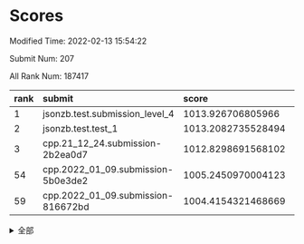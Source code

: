 # Scores

Modified Time: 2022-02-13 15:54:22

Submit Num: 207

All Rank Num: 187417

| rank |               submit               |       score        |       sigma        | pk_num |
| :--- | :--------------------------------- | :----------------- | :----------------- | :----- |
| 1    | jsonzb.test.submission_level_4     | 1013.926706805966  | 0.8280599049905137 | 3619   |
| 2    | jsonzb.test.test_1                 | 1013.2082735528494 | 0.8145423872664806 | 3624   |
| 3    | cpp.21_12_24.submission-2b2ea0d7   | 1012.8298691568102 | 0.7985513166010288 | 3618   |
| 54   | cpp.2022_01_09.submission-5b0e3de2 | 1005.2450970004123 | 0.7375538468734975 | 3624   |
| 59   | cpp.2022_01_09.submission-816672bd | 1004.4154321468669 | 0.7062842331976905 | 3622   |


<details>
<summary>全部</summary>

| rank |                 submit                 |       score        |       sigma        | pk_num |
| :--- | :------------------------------------- | :----------------- | :----------------- | :----- |
| 1    | jsonzb.test.submission_level_4         | 1013.926706805966  | 0.8280599049905137 | 3619   |
| 2    | jsonzb.test.test_1                     | 1013.2082735528494 | 0.8145423872664806 | 3624   |
| 3    | cpp.21_12_24.submission-2b2ea0d7       | 1012.8298691568102 | 0.7985513166010288 | 3618   |
| 4    | gobigger.level_3.submission_level_3_9  | 1011.8335481409525 | 0.7678522476415962 | 3622   |
| 5    | gobigger.level_3.submission_level_3_43 | 1011.5795757230968 | 0.791486923023491  | 3620   |
| 6    | gobigger.level_3.submission_level_3_29 | 1011.4349103556995 | 0.7727255559200338 | 3618   |
| 7    | gobigger.level_3.submission_level_3_38 | 1011.1305624971905 | 0.7694479244161231 | 3619   |
| 8    | gobigger.level_3.submission_level_3_40 | 1010.902482099501  | 0.7816655672568356 | 3623   |
| 9    | gobigger.level_3.submission_level_3_2  | 1010.8891109204193 | 0.7829372577874206 | 3617   |
| 10   | gobigger.level_3.submission_level_3_1  | 1010.8403500773405 | 0.7570108492016091 | 3619   |
| 11   | gobigger.level_3.submission_level_3_46 | 1010.7440646016346 | 0.7693009648170746 | 3622   |
| 12   | gobigger.level_3.submission_level_3_7  | 1010.701509014783  | 0.7635635708252563 | 3618   |
| 13   | gobigger.level_3.submission_level_3_42 | 1010.6704831657506 | 0.7652495153057773 | 3623   |
| 14   | gobigger.level_3.submission_level_3_41 | 1010.596761435126  | 0.7757248894877842 | 3626   |
| 15   | gobigger.level_3.submission_level_3_36 | 1010.5892452686502 | 0.7826361457588673 | 3620   |
| 16   | gobigger.level_3.submission_level_3_13 | 1010.5732450415272 | 0.7541717357541038 | 3626   |
| 17   | gobigger.level_3.submission_level_3_39 | 1010.5492031064402 | 0.7524650332283332 | 3622   |
| 18   | gobigger.level_3.submission_level_3_24 | 1010.3918562864548 | 0.7632977577601194 | 3620   |
| 19   | gobigger.level_3.submission_level_3_49 | 1010.3560256807478 | 0.7721158194674859 | 3623   |
| 20   | gobigger.level_3.submission_level_3_12 | 1010.3297179964386 | 0.7645554663479991 | 3621   |
| 21   | gobigger.level_3.submission_level_3_11 | 1010.246257600706  | 0.7739443247147476 | 3624   |
| 22   | gobigger.level_3.submission_level_3_31 | 1010.2032791028336 | 0.7530068585851497 | 3620   |
| 23   | gobigger.level_3.submission_level_3_20 | 1010.163362609653  | 0.7812898718295433 | 3621   |
| 24   | gobigger.level_3.submission_level_3_26 | 1010.1150838859913 | 0.790064937327052  | 3621   |
| 25   | gobigger.level_3.submission_level_3_33 | 1010.0261220690311 | 0.7482984794497624 | 3626   |
| 26   | gobigger.level_3.submission_level_3_6  | 1009.985383310318  | 0.7621316697276268 | 3624   |
| 27   | gobigger.level_3.submission_level_3_16 | 1009.9340676191927 | 0.7557997386216032 | 3624   |
| 28   | gobigger.level_3.submission_level_3_4  | 1009.9070686663175 | 0.7783279102711735 | 3624   |
| 29   | gobigger.level_3.submission_level_3_34 | 1009.8041123827478 | 0.7399508570269646 | 3622   |
| 30   | gobigger.level_3.submission_level_3_23 | 1009.8038932312078 | 0.7621886721322779 | 3620   |
| 31   | gobigger.level_3.submission_level_3_3  | 1009.7703990585508 | 0.7466204896340484 | 3623   |
| 32   | gobigger.level_3.submission_level_3_15 | 1009.7641245963489 | 0.7697115172118048 | 3622   |
| 33   | gobigger.level_3.submission_level_3_28 | 1009.7209800492017 | 0.7683623431774756 | 3621   |
| 34   | gobigger.level_3.submission_level_3_37 | 1009.6676826225904 | 0.7475083300013898 | 3625   |
| 35   | gobigger.level_3.submission_level_3_14 | 1009.5321369265528 | 0.7478050667925685 | 3621   |
| 36   | gobigger.level_3.submission_level_3_27 | 1009.5018110352679 | 0.7536087034197535 | 3622   |
| 37   | gobigger.level_3.submission_level_3_47 | 1009.4493542131197 | 0.7548346669042286 | 3623   |
| 38   | gobigger.level_3.submission_level_3_30 | 1009.3768840097113 | 0.7522563449269737 | 3620   |
| 39   | gobigger.level_3.submission_level_3_44 | 1009.3632961467858 | 0.7641615685770288 | 3622   |
| 40   | gobigger.level_3.submission_level_3_25 | 1009.3052638432321 | 0.7567013595686491 | 3622   |
| 41   | gobigger.level_3.submission_level_3_35 | 1009.2911091077752 | 0.7501606057242803 | 3623   |
| 42   | gobigger.level_3.submission_level_3_5  | 1009.2491814035535 | 0.7708347422814525 | 3627   |
| 43   | gobigger.level_3.submission_level_3_19 | 1009.2074879931976 | 0.7541424592378468 | 3623   |
| 44   | gobigger.level_3.submission_level_3_8  | 1009.1119706274284 | 0.7463859405546719 | 3623   |
| 45   | gobigger.level_3.submission_level_3_17 | 1009.110479434451  | 0.7438463766648163 | 3623   |
| 46   | gobigger.level_3.submission_level_3_32 | 1009.0710086650106 | 0.7500796754825722 | 3619   |
| 47   | gobigger.level_3.submission_level_3_21 | 1009.067752964736  | 0.7435971394316767 | 3623   |
| 48   | gobigger.level_3.submission_level_3_18 | 1008.9773134471957 | 0.7445501383899444 | 3626   |
| 49   | gobigger.level_3.submission_level_3_45 | 1008.9544808288231 | 0.7674292289273127 | 3621   |
| 50   | gobigger.level_3.submission_level_3_0  | 1008.929686835668  | 0.7519118485132498 | 3613   |
| 51   | gobigger.level_3.submission_level_3_10 | 1008.6364378697257 | 0.7399407019753886 | 3621   |
| 52   | gobigger.level_3.submission_level_3_48 | 1008.2810627106218 | 0.7483764248952308 | 3621   |
| 53   | gobigger.level_3.submission_level_3_22 | 1007.9952196677577 | 0.735378353003362  | 3618   |
| 54   | cpp.2022_01_09.submission-5b0e3de2     | 1005.2450970004123 | 0.7375538468734975 | 3624   |
| 55   | gobigger.level_1.submission_level_1_6  | 1005.0918868530754 | 0.7157793707626963 | 3617   |
| 56   | gobigger.level_1.submission_level_1_27 | 1004.7145146992307 | 0.7100905209085424 | 3619   |
| 57   | gobigger.level_1.submission_level_1_1  | 1004.6735693051797 | 0.7324345001814567 | 3621   |
| 58   | gobigger.level_1.submission_level_1_41 | 1004.5871989922833 | 0.7219274549979201 | 3626   |
| 59   | cpp.2022_01_09.submission-816672bd     | 1004.4154321468669 | 0.7062842331976905 | 3622   |
| 60   | gobigger.level_1.submission_level_1_47 | 1004.1832931143805 | 0.7034645076506155 | 3622   |
| 61   | gobigger.level_1.submission_level_1_37 | 1003.9815253639979 | 0.7178337194229025 | 3621   |
| 62   | gobigger.level_1.submission_level_1_49 | 1003.8887132020699 | 0.7230684628442893 | 3623   |
| 63   | gobigger.level_1.submission_level_1_21 | 1003.8763900169891 | 0.7211141749217612 | 3617   |
| 64   | gobigger.level_1.submission_level_1_10 | 1003.874258006344  | 0.7272239647578079 | 3617   |
| 65   | gobigger.level_1.submission_level_1_44 | 1003.8609088751097 | 0.7215911419940744 | 3625   |
| 66   | gobigger.level_1.submission_level_1_4  | 1003.8505111930078 | 0.7055085625187214 | 3623   |
| 67   | gobigger.level_1.submission_level_1_18 | 1003.8242419330949 | 0.7149699580320656 | 3621   |
| 68   | gobigger.level_1.submission_level_1_2  | 1003.8129543459715 | 0.7034663474523399 | 3624   |
| 69   | gobigger.level_1.submission_level_1_3  | 1003.7814196652556 | 0.7205636247077383 | 3619   |
| 70   | gobigger.level_1.submission_level_1_24 | 1003.753605830529  | 0.7205785156515899 | 3619   |
| 71   | gobigger.level_1.submission_level_1_23 | 1003.7296573426341 | 0.7043780508411795 | 3617   |
| 72   | gobigger.level_1.submission_level_1_34 | 1003.6863409997837 | 0.7107249126466848 | 3626   |
| 73   | gobigger.level_1.submission_level_1_15 | 1003.6406334930232 | 0.7195807779283665 | 3623   |
| 74   | gobigger.level_1.submission_level_1_17 | 1003.6113084897027 | 0.7215915254375637 | 3621   |
| 75   | gobigger.level_1.submission_level_1_40 | 1003.6071049934845 | 0.7305186851783175 | 3621   |
| 76   | gobigger.level_1.submission_level_1_19 | 1003.5763936903298 | 0.7177649676586589 | 3625   |
| 77   | gobigger.level_1.submission_level_1_16 | 1003.5691979425419 | 0.7259000927531348 | 3621   |
| 78   | gobigger.level_1.submission_level_1_32 | 1003.5308922238867 | 0.7174318953398446 | 3625   |
| 79   | gobigger.level_1.submission_level_1_33 | 1003.5206601924141 | 0.7149452149926241 | 3617   |
| 80   | gobigger.level_1.submission_level_1_13 | 1003.47919833174   | 0.7220594063540948 | 3624   |
| 81   | gobigger.level_1.submission_level_1_29 | 1003.3816464668115 | 0.7155028524506748 | 3624   |
| 82   | gobigger.level_1.submission_level_1_0  | 1003.3624360597425 | 0.71233897739277   | 3621   |
| 83   | gobigger.level_1.submission_level_1_11 | 1003.2739307780784 | 0.7178911344245416 | 3620   |
| 84   | gobigger.level_1.submission_level_1_35 | 1003.0052322656007 | 0.7138022217228144 | 3616   |
| 85   | gobigger.level_1.submission_level_1_22 | 1002.9857328754848 | 0.705552003387099  | 3626   |
| 86   | gobigger.level_1.submission_level_1_7  | 1002.9392301504481 | 0.7242379746735681 | 3622   |
| 87   | gobigger.level_1.submission_level_1_5  | 1002.9149829977831 | 0.7182092693206625 | 3616   |
| 88   | gobigger.level_1.submission_level_1_20 | 1002.8840814328565 | 0.7035199222329503 | 3620   |
| 89   | gobigger.level_1.submission_level_1_46 | 1002.73864129141   | 0.6972613964170465 | 3624   |
| 90   | gobigger.level_1.submission_level_1_43 | 1002.712250808969  | 0.7119916682836349 | 3626   |
| 91   | gobigger.level_1.submission_level_1_14 | 1002.6711192142693 | 0.7240769671215488 | 3625   |
| 92   | gobigger.level_1.submission_level_1_42 | 1002.6460145883681 | 0.7181760490693743 | 3624   |
| 93   | gobigger.level_1.submission_level_1_39 | 1002.6343026194285 | 0.7235065265069418 | 3624   |
| 94   | gobigger.level_1.submission_level_1_48 | 1002.5098447920805 | 0.7031420712302482 | 3626   |
| 95   | gobigger.level_1.submission_level_1_28 | 1002.4608002654063 | 0.709352802122301  | 3617   |
| 96   | gobigger.level_1.submission_level_1_45 | 1002.4236587931285 | 0.7121584976518684 | 3625   |
| 97   | gobigger.level_1.submission_level_1_36 | 1002.284222994637  | 0.7083352200195447 | 3624   |
| 98   | gobigger.level_1.submission_level_1_8  | 1002.2447771090232 | 0.7078871809137874 | 3627   |
| 99   | gobigger.level_1.submission_level_1_38 | 1002.214162470932  | 0.7145157856309885 | 3622   |
| 100  | gobigger.level_1.submission_level_1_30 | 1002.1275398389392 | 0.7219405805207926 | 3624   |
| 101  | gobigger.level_1.submission_level_1_31 | 1002.0787199638908 | 0.7077484188103205 | 3620   |
| 102  | gobigger.level_1.submission_level_1_25 | 1002.03447853723   | 0.7055533882967512 | 3619   |
| 103  | gobigger.level_1.submission_level_1_9  | 1001.9078334169243 | 0.7134143285995376 | 3615   |
| 104  | gobigger.level_1.submission_level_1_26 | 1001.7486500992417 | 0.7107586188902794 | 3621   |
| 105  | gobigger.level_1.submission_level_1_12 | 1001.5318836820851 | 0.7188334031352591 | 3622   |
| 106  | gobigger.random.submission_random_8    | 997.6860886344577  | 0.7055491351093074 | 3622   |
| 107  | gobigger.random.submission_random_25   | 997.357981164576   | 0.7089370891475859 | 3625   |
| 108  | gobigger.random.submission_random_36   | 997.0305660741008  | 0.7066337245670755 | 3622   |
| 109  | gobigger.random.submission_random_18   | 996.8763886633922  | 0.715225847611065  | 3622   |
| 110  | gobigger.random.submission_random_6    | 996.8581031368211  | 0.6986418460526193 | 3619   |
| 111  | gobigger.random.submission_random_13   | 996.7554009428637  | 0.7123509050025845 | 3618   |
| 112  | gobigger.random.submission_random_15   | 996.668570286747   | 0.701468082167749  | 3620   |
| 113  | gobigger.random.submission_random_7    | 996.6111375625626  | 0.7134469753232355 | 3622   |
| 114  | gobigger.random.submission_random_39   | 996.5927199440266  | 0.7003689407679116 | 3625   |
| 115  | gobigger.random.submission_random_12   | 996.5233125468361  | 0.7158349318029051 | 3621   |
| 116  | gobigger.random.submission_random_1    | 996.5148730216191  | 0.7090154975211642 | 3623   |
| 117  | gobigger.random.submission_random_19   | 996.4524268209864  | 0.7070449447549254 | 3617   |
| 118  | gobigger.random.submission_random_5    | 996.4521133074223  | 0.7233489097281276 | 3624   |
| 119  | gobigger.random.submission_random_23   | 996.3932591101842  | 0.7115788070138428 | 3625   |
| 120  | gobigger.random.submission_random_30   | 996.3806902903513  | 0.7121088742162219 | 3623   |
| 121  | gobigger.random.submission_random_47   | 996.3402665446175  | 0.7116089859234521 | 3615   |
| 122  | gobigger.random.submission_random_16   | 996.3235297729962  | 0.6990698223808006 | 3621   |
| 123  | gobigger.random.submission_random_34   | 996.2874349487467  | 0.7276433806028273 | 3622   |
| 124  | gobigger.random.submission_random_26   | 996.2106569206991  | 0.7129552784293032 | 3624   |
| 125  | gobigger.random.submission_random_29   | 996.1973458236748  | 0.7191965158130972 | 3623   |
| 126  | gobigger.random.submission_random_24   | 996.1803999182417  | 0.7053531035755215 | 3621   |
| 127  | gobigger.random.submission_random_4    | 996.1701912908319  | 0.7040187593173328 | 3624   |
| 128  | gobigger.random.submission_random_17   | 996.0805335623743  | 0.7005725073019277 | 3627   |
| 129  | gobigger.random.submission_random_48   | 996.0667878245013  | 0.7048916372695005 | 3620   |
| 130  | gobigger.random.submission_random_10   | 995.9388742389982  | 0.7169057016972756 | 3622   |
| 131  | gobigger.random.submission_random_43   | 995.9255629640736  | 0.7184450634011679 | 3625   |
| 132  | gobigger.random.submission_random_42   | 995.912851340899   | 0.7044737956304186 | 3622   |
| 133  | gobigger.random.submission_random_49   | 995.8906635623798  | 0.7049585417658293 | 3621   |
| 134  | gobigger.random.submission_random_41   | 995.8803158327627  | 0.7160050598818011 | 3626   |
| 135  | gobigger.random.submission_random_0    | 995.828915655713   | 0.7130086692202283 | 3621   |
| 136  | gobigger.random.submission_random_38   | 995.8097999208069  | 0.7139445862945257 | 3624   |
| 137  | gobigger.random.submission_random_21   | 995.7935392422248  | 0.713992498202894  | 3624   |
| 138  | gobigger.random.submission_random_22   | 995.7636588593699  | 0.7245823011719313 | 3624   |
| 139  | gobigger.random.submission_random_37   | 995.7531719203357  | 0.7201175239285426 | 3615   |
| 140  | gobigger.random.submission_random_9    | 995.7323579160607  | 0.7151497029171523 | 3620   |
| 141  | gobigger.random.submission_random_33   | 995.6462388409224  | 0.715777340530226  | 3625   |
| 142  | gobigger.random.submission_random_20   | 995.5790938497571  | 0.7113063490448204 | 3624   |
| 143  | gobigger.random.submission_random_3    | 995.5746369665789  | 0.717866695773431  | 3625   |
| 144  | gobigger.random.submission_random_45   | 995.5572549350184  | 0.6973456697072714 | 3620   |
| 145  | gobigger.random.submission_random_28   | 995.496161266402   | 0.7128757105837774 | 3622   |
| 146  | gobigger.random.submission_random_40   | 995.4955108237352  | 0.7382647871440098 | 3625   |
| 147  | gobigger.random.submission_random_2    | 995.4889502342952  | 0.7149641700407939 | 3623   |
| 148  | gobigger.random.submission_random_27   | 995.3739852369403  | 0.7275428347512239 | 3624   |
| 149  | gobigger.random.submission_random_31   | 995.317063800741   | 0.7161036785478219 | 3622   |
| 150  | gobigger.random.submission_random_44   | 995.3048563282565  | 0.7172810272728393 | 3619   |
| 151  | gobigger.random.submission_random_35   | 995.2936506769095  | 0.7134167401901332 | 3623   |
| 152  | gobigger.random.submission_random_11   | 995.182565000193   | 0.7243499866865448 | 3623   |
| 153  | gobigger.random.submission_random_46   | 995.1181755314441  | 0.7009579648660255 | 3623   |
| 154  | gobigger.random.submission_random_14   | 994.8615130183424  | 0.715208572320354  | 3621   |
| 155  | gobigger.random.submission_random_32   | 994.7035510101581  | 0.7154292775433883 | 3624   |
| 156  | gobigger.level_2.submission_level_2_24 | 994.6724903736463  | 0.7297089788093636 | 3622   |
| 157  | gobigger.level_2.submission_level_2_40 | 993.44619212551    | 0.7204397608010435 | 3618   |
| 158  | gobigger.level_2.submission_level_2_27 | 993.411467426568   | 0.7290976676566451 | 3619   |
| 159  | gobigger.level_2.submission_level_2_8  | 993.2073149601056  | 0.7559129476723784 | 3621   |
| 160  | gobigger.level_2.submission_level_2_0  | 993.1689212474454  | 0.7269306335411764 | 3621   |
| 161  | gobigger.level_2.submission_level_2_39 | 993.1673637010505  | 0.731939183032041  | 3624   |
| 162  | gobigger.level_2.submission_level_2_1  | 993.1653495798851  | 0.7628993409856646 | 3622   |
| 163  | gobigger.level_2.submission_level_2_37 | 993.1110637705902  | 0.7402868542492753 | 3621   |
| 164  | gobigger.level_2.submission_level_2_36 | 993.0875000159588  | 0.7456400021417705 | 3622   |
| 165  | gobigger.level_2.submission_level_2_11 | 992.9654376324587  | 0.7326885937311887 | 3624   |
| 166  | gobigger.level_2.submission_level_2_2  | 992.802951639604   | 0.755655263021672  | 3624   |
| 167  | gobigger.level_2.submission_level_2_43 | 992.7768311442658  | 0.738518926870495  | 3625   |
| 168  | gobigger.level_2.submission_level_2_31 | 992.6898907076976  | 0.7340389165800643 | 3625   |
| 169  | gobigger.level_2.submission_level_2_46 | 992.590270347468   | 0.7478126726155595 | 3618   |
| 170  | gobigger.level_2.submission_level_2_5  | 992.4487534107134  | 0.7445541053841845 | 3615   |
| 171  | gobigger.level_2.submission_level_2_42 | 992.4385221783737  | 0.7524673758939616 | 3623   |
| 172  | gobigger.level_2.submission_level_2_25 | 992.4109143008684  | 0.745379564517302  | 3622   |
| 173  | gobigger.level_2.submission_level_2_13 | 992.3538693490897  | 0.7380540700843261 | 3620   |
| 174  | gobigger.level_2.submission_level_2_45 | 992.3507994300247  | 0.7423402846101442 | 3622   |
| 175  | gobigger.level_2.submission_level_2_49 | 992.3229780160203  | 0.7298411801325809 | 3617   |
| 176  | gobigger.level_2.submission_level_2_22 | 992.3163135243956  | 0.747921091099419  | 3619   |
| 177  | gobigger.level_2.submission_level_2_34 | 992.3063443283711  | 0.7317215943264976 | 3624   |
| 178  | gobigger.level_2.submission_level_2_38 | 992.1670886673586  | 0.7394439810032607 | 3624   |
| 179  | gobigger.level_2.submission_level_2_30 | 992.0380846915191  | 0.7467570257694237 | 3619   |
| 180  | gobigger.level_2.submission_level_2_28 | 991.9585344549586  | 0.7419598488989984 | 3620   |
| 181  | gobigger.level_2.submission_level_2_9  | 991.8967589752076  | 0.7430886611543948 | 3623   |
| 182  | gobigger.level_2.submission_level_2_26 | 991.8178508529085  | 0.743902028028074  | 3626   |
| 183  | gobigger.level_2.submission_level_2_18 | 991.8121498802515  | 0.7445729903867249 | 3616   |
| 184  | gobigger.level_2.submission_level_2_19 | 991.7160434295711  | 0.7766653249550631 | 3612   |
| 185  | gobigger.level_2.submission_level_2_4  | 991.7111920488271  | 0.7565108682725892 | 3618   |
| 186  | gobigger.level_2.submission_level_2_44 | 991.6867318696115  | 0.7265866030498591 | 3623   |
| 187  | gobigger.level_2.submission_level_2_33 | 991.660667397952   | 0.7468289985234464 | 3623   |
| 188  | gobigger.level_2.submission_level_2_16 | 991.6256211181666  | 0.7342710264148661 | 3622   |
| 189  | gobigger.level_2.submission_level_2_21 | 991.6196452494543  | 0.736857745207641  | 3624   |
| 190  | gobigger.level_2.submission_level_2_20 | 991.5877966478773  | 0.7407709422954715 | 3620   |
| 191  | gobigger.level_2.submission_level_2_35 | 991.5500166912277  | 0.7468956358559989 | 3614   |
| 192  | gobigger.level_2.submission_level_2_41 | 991.5104449187739  | 0.738630973391145  | 3622   |
| 193  | gobigger.level_2.submission_level_2_10 | 991.4754816673462  | 0.7489675575437964 | 3619   |
| 194  | gobigger.level_2.submission_level_2_48 | 991.3909685874634  | 0.755484297071606  | 3621   |
| 195  | gobigger.level_2.submission_level_2_17 | 991.3540648541428  | 0.7608698867506511 | 3620   |
| 196  | gobigger.level_2.submission_level_2_14 | 991.3169063520337  | 0.7489873906072094 | 3622   |
| 197  | gobigger.level_2.submission_level_2_29 | 991.2123856787686  | 0.7643352559029533 | 3621   |
| 198  | gobigger.level_2.submission_level_2_23 | 991.012517745454   | 0.7376591257335692 | 3622   |
| 199  | gobigger.level_2.submission_level_2_7  | 990.9823992198551  | 0.7815106025972482 | 3625   |
| 200  | gobigger.level_2.submission_level_2_3  | 990.8980280398354  | 0.7466745644016624 | 3624   |
| 201  | gobigger.level_2.submission_level_2_32 | 990.8868382429102  | 0.7522097726464174 | 3618   |
| 202  | gobigger.level_2.submission_level_2_6  | 990.7297409878325  | 0.748089581744414  | 3621   |
| 203  | gobigger.level_2.submission_level_2_47 | 990.5401468780965  | 0.739688093258456  | 3623   |
| 204  | gobigger.level_2.submission_level_2_12 | 990.0607619166381  | 0.764411955020425  | 3614   |
| 205  | gobigger.level_2.submission_level_2_15 | 989.7417005200451  | 0.7693117163775939 | 3622   |
| 206  | gobigger.none.submission_none_1        | 979.3929162667068  | 1.1983989053373776 | 3616   |
| 207  | gobigger.none.submission_none_0        | 976.2612094463138  | 1.4624438791192242 | 3619   |

</details>
